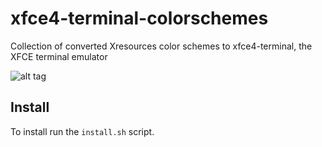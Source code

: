# xfce4-terminal-colorschemes
Collection of converted Xresources color schemes to xfce4-terminal, the XFCE terminal emulator

![alt tag](https://raw.githubusercontent.com/netzverweigerer/xfce4-terminal-colorschemes/master/shot.png)

## Install
To install run the `install.sh` script.




